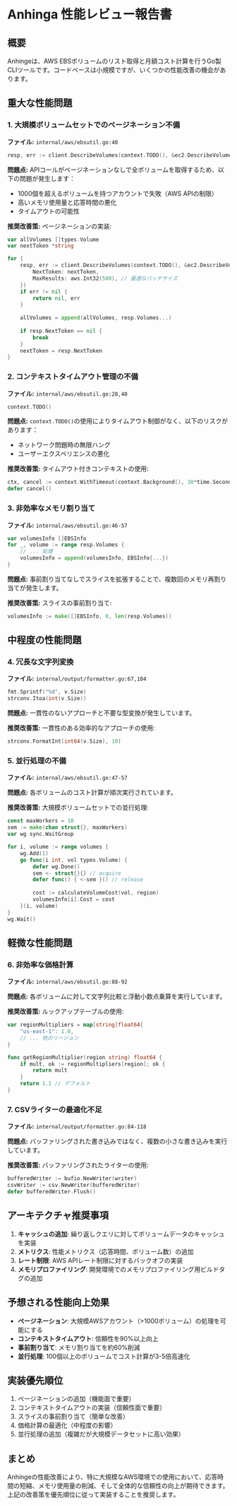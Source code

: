 # Anhinga 性能レビュー報告書

## 概要

Anhingeは、AWS EBSボリュームのリスト取得と月額コスト計算を行うGo製CLIツールです。コードベースは小規模ですが、いくつかの性能改善の機会があります。

## 重大な性能問題

### 1. 大規模ボリュームセットでのページネーション不備

**ファイル:** `internal/aws/ebsutil.go:40`
```go
resp, err := client.DescribeVolumes(context.TODO(), &ec2.DescribeVolumesInput{})
```

**問題点:**
APIコールがページネーションなしで全ボリュームを取得するため、以下の問題が発生します：
- 1000個を超えるボリュームを持つアカウントで失敗（AWS APIの制限）
- 高いメモリ使用量と応答時間の悪化
- タイムアウトの可能性

**推奨改善策:**
ページネーションの実装:
```go
var allVolumes []types.Volume
var nextToken *string

for {
    resp, err := client.DescribeVolumes(context.TODO(), &ec2.DescribeVolumesInput{
        NextToken: nextToken,
        MaxResults: aws.Int32(500), // 最適なバッチサイズ
    })
    if err != nil {
        return nil, err
    }
    
    allVolumes = append(allVolumes, resp.Volumes...)
    
    if resp.NextToken == nil {
        break
    }
    nextToken = resp.NextToken
}
```

### 2. コンテキストタイムアウト管理の不備

**ファイル:** `internal/aws/ebsutil.go:28,40`
```go
context.TODO()
```

**問題点:**
`context.TODO()`の使用によりタイムアウト制御がなく、以下のリスクがあります：
- ネットワーク問題時の無限ハング
- ユーザーエクスペリエンスの悪化

**推奨改善策:**
タイムアウト付きコンテキストの使用:
```go
ctx, cancel := context.WithTimeout(context.Background(), 30*time.Second)
defer cancel()
```

### 3. 非効率なメモリ割り当て

**ファイル:** `internal/aws/ebsutil.go:46-57`
```go
var volumesInfo []EBSInfo
for _, volume := range resp.Volumes {
    // ... 処理
    volumesInfo = append(volumesInfo, EBSInfo{...})
}
```

**問題点:**
事前割り当てなしでスライスを拡張することで、複数回のメモリ再割り当てが発生します。

**推奨改善策:**
スライスの事前割り当て:
```go
volumesInfo := make([]EBSInfo, 0, len(resp.Volumes))
```

## 中程度の性能問題

### 4. 冗長な文字列変換

**ファイル:** `internal/output/formatter.go:67,104`
```go
fmt.Sprintf("%d", v.Size)
strconv.Itoa(int(v.Size))
```

**問題点:**
一貫性のないアプローチと不要な型変換が発生しています。

**推奨改善策:**
一貫性のある効率的なアプローチの使用:
```go
strconv.FormatInt(int64(v.Size), 10)
```

### 5. 並行処理の不備

**ファイル:** `internal/aws/ebsutil.go:47-57`

**問題点:**
各ボリュームのコスト計算が順次実行されています。

**推奨改善策:**
大規模ボリュームセットでの並行処理:
```go
const maxWorkers = 10
sem := make(chan struct{}, maxWorkers)
var wg sync.WaitGroup

for i, volume := range volumes {
    wg.Add(1)
    go func(i int, vol types.Volume) {
        defer wg.Done()
        sem <- struct{}{} // acquire
        defer func() { <-sem }() // release
        
        cost := calculateVolumeCost(vol, region)
        volumesInfo[i].Cost = cost
    }(i, volume)
}
wg.Wait()
```

## 軽微な性能問題

### 6. 非効率な価格計算

**ファイル:** `internal/aws/ebsutil.go:88-92`

**問題点:**
各ボリュームに対して文字列比較と浮動小数点乗算を実行しています。

**推奨改善策:**
ルックアップテーブルの使用:
```go
var regionMultipliers = map[string]float64{
    "us-east-1": 1.0,
    // ... 他のリージョン
}

func getRegionMultiplier(region string) float64 {
    if mult, ok := regionMultipliers[region]; ok {
        return mult
    }
    return 1.1 // デフォルト
}
```

### 7. CSVライターの最適化不足

**ファイル:** `internal/output/formatter.go:84-118`

**問題点:**
バッファリングされた書き込みではなく、複数の小さな書き込みを実行しています。

**推奨改善策:**
バッファリングされたライターの使用:
```go
bufferedWriter := bufio.NewWriter(writer)
csvWriter := csv.NewWriter(bufferedWriter)
defer bufferedWriter.Flush()
```

## アーキテクチャ推奨事項

1. **キャッシュの追加**: 繰り返しクエリに対してボリュームデータのキャッシュを実装
2. **メトリクス**: 性能メトリクス（応答時間、ボリューム数）の追加
3. **レート制限**: AWS APIレート制限に対するバックオフの実装
4. **メモリプロファイリング**: 開発環境でのメモリプロファイリング用ビルドタグの追加

## 予想される性能向上効果

- **ページネーション**: 大規模AWSアカウント（>1000ボリューム）の処理を可能にする
- **コンテキストタイムアウト**: 信頼性を90%以上向上
- **事前割り当て**: メモリ割り当てを約60%削減
- **並行処理**: 100個以上のボリュームでコスト計算が3-5倍高速化

## 実装優先順位

1. ページネーションの追加（機能面で重要）
2. コンテキストタイムアウトの実装（信頼性面で重要）
3. スライスの事前割り当て（簡単な改善）
4. 価格計算の最適化（中程度の影響）
5. 並行処理の追加（複雑だが大規模データセットに高い効果）

## まとめ

Anhingeの性能改善により、特に大規模なAWS環境での使用において、応答時間の短縮、メモリ使用量の削減、そして全体的な信頼性の向上が期待できます。上記の改善策を優先順位に従って実装することを推奨します。